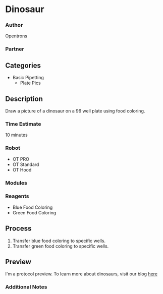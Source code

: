 # Dinosaur

### Author
Opentrons

### Partner

## Categories
* Basic Pipetting
	* Plate Pics

## Description
Draw a picture of a dinosaur on a 96 well plate using food coloring.

### Time Estimate
10 minutes

### Robot
* OT PRO 
* OT Standard
* OT Hood

### Modules

### Reagents
* Blue Food Coloring
* Green Food Coloring

## Process
1. Transfer blue food coloring to specific wells.
2. Transfer green food coloring to specific wells.


## Preview
I'm a protocol preview. To learn more about dinosaurs, visit our blog [here](https://en.wikipedia.org/wiki/Dinosaur)

### Additional Notes
